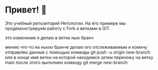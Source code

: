 # Привет! 👋

Это учебный репозиторий Нетологии. На его примере мы продемонстрируем работу с Fork и ветками в GIT. 

это изменение я делаю в ветке нью бранч

меняю что-то на ньюю бранче
делаю его отслеживаемым и комичу
отправляю данные с помощью команды git push -u origin new-branch или в конце имя ветки на которой находимся
затем перехожу на ветку main
после этого выполняю команду git merge new-branch
